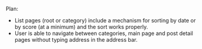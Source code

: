Plan:

- List pages (root or category) include a mechanism for sorting by date or by score (at a minimum) and the sort works properly.
- User is able to navigate between categories, main page and post detail pages without typing address in the address bar.
